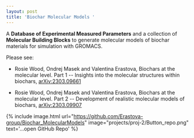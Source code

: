 ```yaml
---
layout: post
title: 'Biochar Molecular Models '
---
```


A **Database of Experimental Measured Parameters** and a collection of **Molecular Building Blocks** to generate molecular models of biochar materials for simulation with GROMACS.

Please see:

- Rosie Wood, Ondrej Masek and Valentina Erastova, Biochars at the molecular level. Part 1 -- Insights into the molecular structures within biochars,  [arXiv:2303.09661](https://arxiv.org/abs/2303.09661)


- Rosie Wood, Ondrej Masek and Valentina Erastova,  Biochars at the molecular level. Part 2 -- Development of realistic molecular models of biochars, [arXiv:2303.09907](https://arxiv.org/abs/2303.09907)


{% include image.html url="https://github.com/Erastova-group/Biochar_MolecularModels" image="projects/proj-2/Button_repo.png" text='...open GitHub Repo' %}
